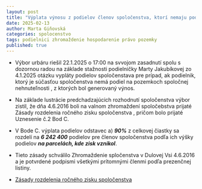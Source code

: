 ```yaml
---
layout: post
title: "Výplata výnosu z podielov členov spoločenstva, ktorí nemaju podiel na nehnuteľnostiach, z ktorých bol generovaný výnos."
date: 2025-02-13
author: Marta Giňovská
categories: spolocenstvo
tags: podielnici zhromaždenie hospodarenie právo pozemky
published: true
---
```


- Výbor urbáru riešil 22.1.2025 o 17:00 na svvojom zasadnutí spolu s dozornou radou na základe stažnosti podielničky Marty Jakubíkovej zo 4.1.2025 otázku vypláty podielov spoločenstava pre prípad, ak podielnik, ktorý je súčasťou spoločenstva nemá podiel na pozemkoch spoločnej nehnuteľnosti , z ktorých bol generovaný výnos.
- Na základe lustrácie predchadzajúcich rozhodnutí spoločenstva výbor zistil, že dňa 4.6.2016 boli na valnom zhromaždení spoločebstva prijaté Zásady rozdelenia ročného zisku spoločenstva , pričom bolo prijaté Uznesenie č.2 Bod C.
- V Bode C. výplata podielov odstavec a) ***90%*** z celkovej čiastky sa rozdelí na ***6 242 400*** podielov pre členov spoločenstva podľa ich výšky podielov ***na parcelách, kde zisk vznikol***.
- Tieto zásady schválilo Zhromaždenie spločenstva v Dulovej Vsi 4.6.2016 a je potvrdené podpismi všetkými prítomnými členmi podľa prezenčnej listiny.

- [Zásady rozdelenia ročného zisku spoločenstva](https://urbar.dulovaves.sk/docs/2016-06-04-ZasadyRozdeleniaZisku.html)

